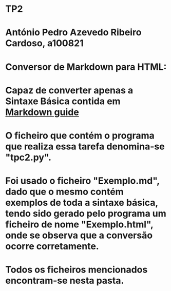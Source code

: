 # TP2
# António Pedro Azevedo Ribeiro Cardoso, a100821
# 
# Conversor de Markdown para HTML:
# Capaz de converter apenas a Sintaxe Básica contida em [Markdown guide](https://www.markdownguide.org/cheat-sheet/)
# O ficheiro que contém o programa que realiza essa tarefa denomina-se "tpc2.py".
# Foi usado o ficheiro "Exemplo.md", dado que o mesmo contém exemplos de toda a sintaxe básica, tendo sido gerado pelo programa um ficheiro de nome "Exemplo.html", onde se observa que a conversão ocorre corretamente.
# Todos os ficheiros mencionados encontram-se nesta pasta.